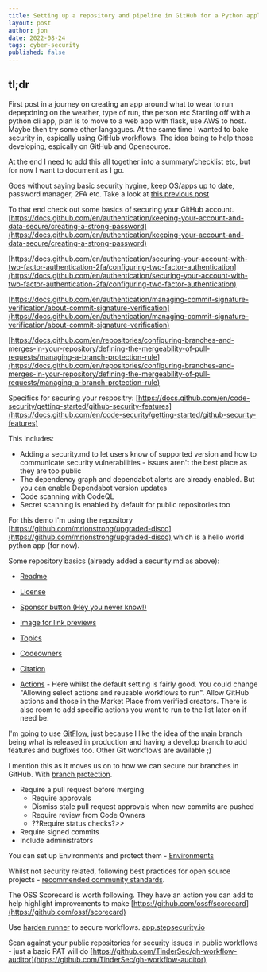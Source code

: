 ```yaml
---
title: Setting up a repository and pipeline in GitHub for a Python application
layout: post
author: jon
date: 2022-08-24
tags: cyber-security
published: false
---
```


## tl;dr

First post in a journey on creating an app around what to wear to run depepdning on the weather, type of run, the person etc
Starting off with a python cli app, plan is to move to a web app with flask, use AWS to host. Maybe then try some other langagues.
At the same time I wanted to bake security in, espically using GitHub workflows. The idea being to help those developing, espically on GitHub and Opensource.

At the end I need to add this all together into a summary/checklist etc, but for now I want to document as I go.

Goes without saying basic security hygine, keep OS/apps up to date, password manager, 2FA etc. Take a look at [this previous post](Password-Managers)

To that end check out some basics of securing your GitHub account.
[https://docs.github.com/en/authentication/keeping-your-account-and-data-secure/creating-a-strong-password](https://docs.github.com/en/authentication/keeping-your-account-and-data-secure/creating-a-strong-password)

[https://docs.github.com/en/authentication/securing-your-account-with-two-factor-authentication-2fa/configuring-two-factor-authentication](https://docs.github.com/en/authentication/securing-your-account-with-two-factor-authentication-2fa/configuring-two-factor-authentication)

[https://docs.github.com/en/authentication/managing-commit-signature-verification/about-commit-signature-verification](https://docs.github.com/en/authentication/managing-commit-signature-verification/about-commit-signature-verification)

[https://docs.github.com/en/repositories/configuring-branches-and-merges-in-your-repository/defining-the-mergeability-of-pull-requests/managing-a-branch-protection-rule](https://docs.github.com/en/repositories/configuring-branches-and-merges-in-your-repository/defining-the-mergeability-of-pull-requests/managing-a-branch-protection-rule)

Specifics for securing your respositry:
[https://docs.github.com/en/code-security/getting-started/github-security-features](https://docs.github.com/en/code-security/getting-started/github-security-features)

This includes:

* Adding a security.md to let users know of supported version and how to communicate security vulnerabilities - issues aren't the best place as they are too public
* The dependency graph and dependabot alerts are already enabled. But you can enable Dependabot version updates
* Code scanning with CodeQL
* Secret scanning is enabled by default for public repositories too

For this demo I'm using the repository [https://github.com/mrjonstrong/upgraded-disco](https://github.com/mrjonstrong/upgraded-disco) which is a hello world python app (for now).

Some repository basics (already added a security.md as above):

* [Readme](https://docs.github.com/en/repositories/managing-your-repositorys-settings-and-features/customizing-your-repository/about-readmes)

* [License](https://docs.github.com/en/repositories/managing-your-repositorys-settings-and-features/customizing-your-repository/licensing-a-repository)

* [Sponsor button (Hey you never know!)](https://docs.github.com/en/repositories/managing-your-repositorys-settings-and-features/customizing-your-repository/displaying-a-sponsor-button-in-your-repository)

* [Image for link previews](https://docs.github.com/en/repositories/managing-your-repositorys-settings-and-features/customizing-your-repository/customizing-your-repositorys-social-media-preview)

* [Topics](https://docs.github.com/en/repositories/managing-your-repositorys-settings-and-features/customizing-your-repository/classifying-your-repository-with-topics)

* [Codeowners](https://docs.github.com/en/repositories/managing-your-repositorys-settings-and-features/customizing-your-repository/about-code-owners)

* [Citation](https://docs.github.com/en/repositories/managing-your-repositorys-settings-and-features/customizing-your-repository/about-citation-files)

* [Actions](https://docs.github.com/en/repositories/managing-your-repositorys-settings-and-features/enabling-features-for-your-repository/managing-github-actions-settings-for-a-repository) - Here whilst the default setting is fairly good. You could change "Allowing select actions and reusable workflows to run". Allow GitHub actions and those in the Market Place from verified creators. There is also room to add specific actions you want to run to the list later on if need be.

I'm going to use [GitFlow](https://www.atlassian.com/git/tutorials/comparing-workflows/gitflow-workflow), just because I like the idea of the main branch being what is released in production and having a develop branch to add features and bugfixes too. Other Git workflows are available ;)

I mention this as it moves us on to how we can secure our branches in GitHub. With [branch protection](https://docs.github.com/en/repositories/configuring-branches-and-merges-in-your-repository/defining-the-mergeability-of-pull-requests/about-protected-branches).

* Require a pull request before merging
  * Require approvals
  * Dismiss stale pull request approvals when new commits are pushed
  * Require review from Code Owners
  * ??Require status checks?>>
* Require signed commits
* Include administrators

You can set up Environments and protect them - [Environments](https://docs.github.com/en/actions/deployment/targeting-different-environments/using-environments-for-deployment)

Whilst not security related, following best practices for open source projects - [recommended community standards](https://opensource.guide/).

The OSS Scorecard is worth following. They have an action you can add to help highlight improvements to make [https://github.com/ossf/scorecard](https://github.com/ossf/scorecard)

Use [harden runner](https://github.com/step-security/harden-runner) to secure workflows. [app.stepsecurity.io](app.stepsecurity.io)

Scan against your public repositories for security issues in public workflows - just a basic PAT will do [https://github.com/TinderSec/gh-workflow-auditor](https://github.com/TinderSec/gh-workflow-auditor)

